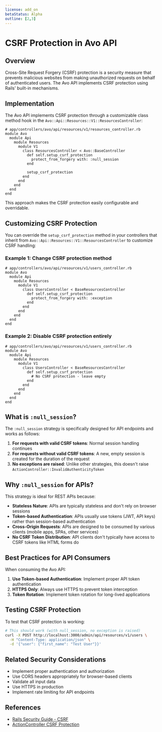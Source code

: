 ```yaml
---
license: add_on
betaStatus: Alpha
outline: [2,3]
---
```


# CSRF Protection in Avo API

## Overview

Cross-Site Request Forgery (CSRF) protection is a security measure that prevents malicious websites from making unauthorized requests on behalf of authenticated users. The Avo API implements CSRF protection using Rails' built-in mechanisms.

## Implementation

The Avo API implements CSRF protection through a customizable class method hook in the `Avo::Api::Resources::V1::ResourcesController`:

```ruby{7-9}
# app/controllers/avo/api/resources/v1/resources_controller.rb
module Avo
  module Api
    module Resources
      module V1
        class ResourcesController < Avo::BaseController
          def self.setup_csrf_protection
            protect_from_forgery with: :null_session
          end

          setup_csrf_protection
        end
      end
    end
  end
end
```

This approach makes the CSRF protection easily configurable and overridable.

## Customizing CSRF Protection

You can override the `setup_csrf_protection` method in your controllers that inherit from `Avo::Api::Resources::V1::ResourcesController` to customize CSRF handling:

### Example 1: Change CSRF protection method
```ruby{7-9}
# app/controllers/avo/api/resources/v1/users_controller.rb
module Avo
  module Api
    module Resources
      module V1
        class UsersController < BaseResourcesController
          def self.setup_csrf_protection
            protect_from_forgery with: :exception
          end
        end
      end
    end
  end
end
```

### Example 2: Disable CSRF protection entirely
```ruby{7-9}
# app/controllers/avo/api/resources/v1/users_controller.rb
module Avo
  module Api
    module Resources
      module V1
        class UsersController < BaseResourcesController
          def self.setup_csrf_protection
            # No CSRF protection - leave empty
          end
        end
      end
    end
  end
end
```

## What is `:null_session`?

The `:null_session` strategy is specifically designed for API endpoints and works as follows:

1. **For requests with valid CSRF tokens**: Normal session handling continues
2. **For requests without valid CSRF tokens**: A new, empty session is created for the duration of the request
3. **No exceptions are raised**: Unlike other strategies, this doesn't raise `ActionController::InvalidAuthenticityToken`

## Why `:null_session` for APIs?

This strategy is ideal for REST APIs because:

- **Stateless Nature**: APIs are typically stateless and don't rely on browser sessions
- **Token-based Authentication**: APIs usually use tokens (JWT, API keys) rather than session-based authentication
- **Cross-Origin Requests**: APIs are designed to be consumed by various clients (mobile apps, SPAs, other services)
- **No CSRF Token Distribution**: API clients don't typically have access to CSRF tokens like HTML forms do

## Best Practices for API Consumers

When consuming the Avo API:

1. **Use Token-based Authentication**: Implement proper API token authentication
2. **HTTPS Only**: Always use HTTPS to prevent token interception
3. **Token Rotation**: Implement token rotation for long-lived applications

## Testing CSRF Protection

To test that CSRF protection is working:

```bash
# This should work (with null_session, no exception is raised)
curl -X POST http://localhost:3000/admin/api/resources/v1/users \
  -H "Content-Type: application/json" \
  -d '{"user": {"first_name": "Test User"}}'
```

## Related Security Considerations

- Implement proper authentication and authorization
- Use CORS headers appropriately for browser-based clients
- Validate all input data
- Use HTTPS in production
- Implement rate limiting for API endpoints

## References

- [Rails Security Guide - CSRF](https://guides.rubyonrails.org/security.html#cross-site-request-forgery-csrf)
- [ActionController CSRF Protection](https://api.rubyonrails.org/classes/ActionController/RequestForgeryProtection.html)